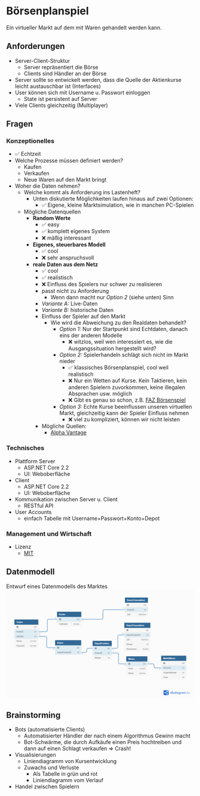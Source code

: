 # Börsenplanspiel
Ein virtueller Markt auf dem mit Waren gehandelt werden kann.

## Anforderungen
* Server-Client-Struktur
  * Server repräsentiert die Börse
  * Clients sind Händler an der Börse
* Server sollte so entwickelt werden, dass die Quelle der Aktienkurse leicht austauschbar ist (Interfaces)
* User können sich mit Username u. Passwort einloggen
  * State ist persistent auf Server
* Viele Clients gleichzeitig (Multiplayer)

## Fragen
### Konzeptionelles
* ✅ Echtzeit
* Welche Prozesse müssen definiert werden?
  * Kaufen
  * Verkaufen
  * Neue Waren auf den Markt bringt
* Woher die Daten nehmen?
  * Welche kommt als Anforderung ins Lastenheft?
    * Unten diskutierte Möglichkeiten laufen hinaus auf zwei Optionen:
        * ✅ Eigene, kleine Marktsimulation, wie in manchen PC-Spielen
  * Mögliche Datenquellen
    * __Random Werte__
      * ✅ easy
      * ✅ komplett eigenes System
      * ❌ mäßig interessant
    * __Eigenes, steuerbares Modell__
      * ✅ cool
      * ❌ sehr anspruchsvoll
    * __reale Daten aus dem Netz__
      * ✅ cool
      * ✅ realistisch
      * ❌ Einfluss des Spielers nur schwer zu realisieren
      * passt nicht zu Anforderung
        * Wenn dann macht nur _Option 2_ (siehe unten) Sinn
      * _Variante A:_ Live-Daten
      * _Variante B:_ historische Daten
      * Einfluss der Spieler auf den Markt
        * Wie wird die Abweichung zu den Realdaten behandelt?
          * _Option 1:_ Nur der Startpunkt sind Echtdaten, danach eins der anderen Modelle
            * ❌ witzlos, weil wen interessiert es, wie die Ausgangssituation hergestellt wird?
          * _Option 2:_ Spielerhandeln schlägt sich nicht im Markt nieder
            * ✅ klassisches Börsenplanspiel, cool weil realistisch
            * ❌ Nur ein Wetten auf Kurse. Kein Taktieren, kein anderen Spielern zuvorkommen, keine illegalen Absprachen usw. möglich
            * ❌ Gibt es genau so schon, z.B. [FAZ Börsenspiel](https://boersenspiel.faz.net/boersenspiel/index.htn?gId=206)
          * _Option 3:_ Echte Kurse beeinflussen unseren virtuellen Markt, gleichzeitig kann der Spieler Einfluss nehmen
            * ❌ viel zu kompliziert, können wir nicht leisten
      * Mögliche Quellen:
        * [Alpha Vantage](https://www.alphavantage.co)
### Technisches
* Plattform Server
  * ASP.NET Core 2.2
  * UI: Weboberfläche
* Client
  * ASP.NET Core 2.2
  * UI: Weboberfläche
* Kommunikation zwischen Server u. Client
  * RESTful API
* User Accounts
  * einfach Tabelle mit Username+Passwort+Konto+Depot
### Management und Wirtschaft 
* Lizenz
  * [MIT](https://de.wikipedia.org/wiki/MIT-Lizenz)


## Datenmodell
Entwurf eines Datenmodells des Marktes
![Datenmodell](Doku/Diagramme/Datenmodell.png)


## Brainstorming
* Bots (automatisierte Clients)
  * Automatisierter Händler der nach einem Algorithmus Gewinn macht
  * Bot-Schwärme, die durch Aufkäufe einen Preis hochtreiben und dann auf einen Schlagt verkaufen => Crash!
* Visualisierungen
  * Liniendiagramm von Kursentwicklung
  * Zuwachs und Verluste
    * Als Tabelle in grün und rot
    * Liniendiagramm vom Verlauf
* Handel zwischen Spielern